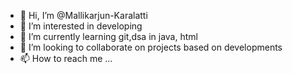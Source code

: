 - 👋 Hi, I’m @Mallikarjun-Karalatti
- 👀 I’m interested in developing 
- 🌱 I’m currently learning git,dsa in java, html
- 💞️ I’m looking to collaborate on projects based on developments
- 📫 How to reach me ...

<!---
Mallikarjun-Karalatti/Mallikarjun-Karalatti is a ✨ special ✨ repository because its `README.md` (this file) appears on your GitHub profile.
You can click the Preview link to take a look at your changes.
--->
